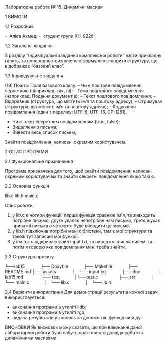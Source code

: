 Лабораторна робота № 15.
Динамічні масиви

1 ВИМОГИ

1.1 Розробник

-  Алієв Ахмед;
-  студент групи КН-922б;

1.2 Загальне завдання

З розділу “Індивідуальні завдання комплексної роботи” взяти прикладну галузь, за попередньо-визначеною формулою
створити структуру, що відображає “базовий клас”.

1.3 Індивідуальне завдання

(19) Пошта:
Поля базового класу:
– Чи є поштове повідомлення чернеткою (наприклад: так, ні);
– Тема поштового повідомлення (наприклад: Подання документів);
– Текст поштового повідомлення;
– Відправник (структура, що містить ім’я та поштову адресу);
– Отримувач (структура, що містить ім’я та поштову адресу);
– Кодування повідомлення (один з переліку: UTF-8, UTF-16, CP-1251).

- Чи є текст секретним повідомленням (true, false);
- Видалленя з письма;
- Вивести весь список письем;

Знайти повідомлення, написані окремим користувачем.

2 ОПИС ПРОГРАМИ

2.1 Функціональне призначення

Програма призначена для того, щоб знайти повідомлення, написані окремим користувачем та знайти секретні повідомлення якщо такі є.

2.2 Основна функція

lib.c lib.h main.c

Опис роботи:

1. у lib.c є чотири функції, перша функція сравнює ім'я, та знаходить потрібне письмо, друге удаляє непотрібне нам письмо, третє шукає приватні письма а четверте буде виводити це письмо.
2. у lib.h підключив потрібні мені бібліотеки, там є мої структури та також тут записані мої функції.
3. у main.c я відкриваю файл input.txt, та виводжу список писем, та потім я говорю яке повідомлення мені треба знайти.

2.3 Структура проекту

└──lab15
            ├── Doxyfile
            ├── Makefile
            ├── README.md
├── assets
            │   └── input.txt
            ├── doc 
            └ lab15.md  
            ├── test
           | └──test.c    
            ├── src
            │   └── main.c
           │   └── lib.c
            │   └── lib.h

2.4 Варіанти використання
Для демонстрації результатів кожної задачі використовується:

- виконання програми в утиліті lldb;
- виконання програми в утиліті rgb;
- видача результатів у консоль за допомогою функції виводу.

ВИСНОВКИ
Як висновок можу сказати, що при виконанні даної лабораторної роботи було набуто практичного досвіду роботи з динамічними масивами.
